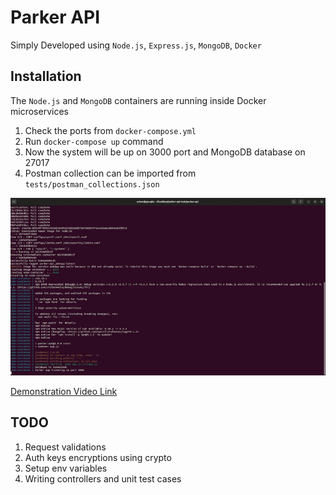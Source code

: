 # Parker API

Simply Developed using `Node.js`, `Express.js`, `MongoDB`, `Docker`

## Installation

The `Node.js` and `MongoDB` containers are running inside Docker microservices

1. Check the ports from `docker-compose.yml`
2. Run `docker-compose up` command
3. Now the system will be up on 3000 port and MongoDB database on 27017
4. Postman collection can be imported from `tests/postman_collections.json`

[![](/demo/demo.gif)](https://aslamanver.github.io/parker-api)

[Demonstration Video Link](/demo/demo.mp4)

## TODO

1. Request validations 
2. Auth keys encryptions using crypto
3. Setup env variables
4. Writing controllers and unit test cases

